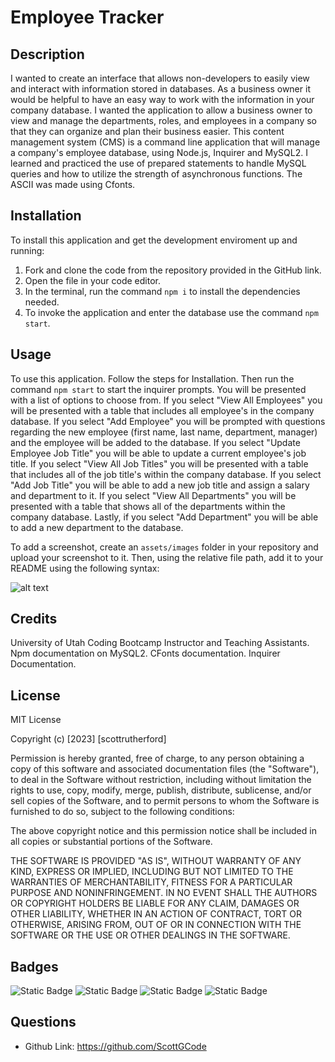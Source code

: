 # Employee Tracker

## Description

I wanted to create an interface that allows non-developers to easily view and interact with information stored in databases. As a business owner it would be helpful to have an easy way to work with the information in your company database. I wanted the application to allow a business owner to view and manage the departments, roles, and employees in a company so that they can organize and plan their business easier. This content management system (CMS) is a command line application that will manage a company's employee database, using Node.js, Inquirer and MySQL2. I learned and practiced the use of prepared statements to handle MySQL queries and how to utilize the strength of asynchronous functions. The ASCII was made using Cfonts. 

## Installation

To install this application and get the development enviroment up and running:

1. Fork and clone the code from the repository provided in the GitHub link.
2. Open the file in your code editor.
3. In the terminal, run the command `npm i` to install the dependencies needed.
4. To invoke the application and enter the database use the command `npm start`.

## Usage

To use this application. Follow the steps for Installation. Then run the command `npm start` to start the inquirer prompts. You will be presented with a list of options to choose from. If you select "View All Employees" you will be presented with a table that includes all employee's in the company database. If you select "Add Employee" you will be prompted with questions regarding the new employee (first name, last name, department, manager) and the employee will be added to the database. If you select "Update Employee Job Title" you will be able to update a current employee's job title. If you select "View All Job Titles" you will be presented with a table that includes all of the job title's within the company database. If you select "Add Job Title" you will be able to add a new job title and assign a salary and department to it. If you select "View All Departments" you will be presented with a table that shows all of the departments within the company database. Lastly, if you select "Add Department" you will be able to add a new department to the database. 

To add a screenshot, create an `assets/images` folder in your repository and upload your screenshot to it. Then, using the relative file path, add it to your README using the following syntax:

![alt text](assets/images/screenshot.png)

## Credits

University of Utah Coding Bootcamp Instructor and Teaching Assistants. Npm documentation on MySQL2. CFonts documentation. Inquirer Documentation. 

## License

MIT License

Copyright (c) [2023] [scottrutherford]

Permission is hereby granted, free of charge, to any person obtaining a copy
of this software and associated documentation files (the "Software"), to deal
in the Software without restriction, including without limitation the rights
to use, copy, modify, merge, publish, distribute, sublicense, and/or sell
copies of the Software, and to permit persons to whom the Software is
furnished to do so, subject to the following conditions:

The above copyright notice and this permission notice shall be included in all
copies or substantial portions of the Software.

THE SOFTWARE IS PROVIDED "AS IS", WITHOUT WARRANTY OF ANY KIND, EXPRESS OR
IMPLIED, INCLUDING BUT NOT LIMITED TO THE WARRANTIES OF MERCHANTABILITY,
FITNESS FOR A PARTICULAR PURPOSE AND NONINFRINGEMENT. IN NO EVENT SHALL THE
AUTHORS OR COPYRIGHT HOLDERS BE LIABLE FOR ANY CLAIM, DAMAGES OR OTHER
LIABILITY, WHETHER IN AN ACTION OF CONTRACT, TORT OR OTHERWISE, ARISING FROM,
OUT OF OR IN CONNECTION WITH THE SOFTWARE OR THE USE OR OTHER DEALINGS IN THE
SOFTWARE.

## Badges

![Static Badge](https://img.shields.io/badge/JavaScript-F7DF1E?style=for-the-badge&logo=javascript&logoColor=black)
![Static Badge](https://img.shields.io/badge/Node.js-43853D?style=for-the-badge&logo=node.js&logoColor=white)
![Static Badge](https://img.shields.io/badge/MySQL-005C84?style=for-the-badge&logo=mysql&logoColor=white)
![Static Badge](https://img.shields.io/badge/Edx-193A3E?style=for-the-badge&logo=edx&logoColor=white)

## Questions

-  Github Link: https://github.com/ScottGCode 